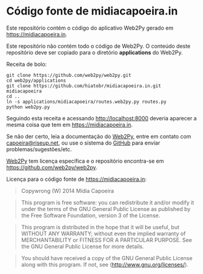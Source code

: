 Código fonte de midiacapoeira.in
===

Este repositório contém o código do aplicativo Web2Py gerado em
<https://midiacapoeira.in>.

Este repositório não contém todo o código de Web2Py. O conteúdo deste
repositório deve ser copiado para o diretório **applications** do Web2Py.

Receita de bolo:

```
git clone https://github.com/web2py/web2py.git
cd web2py/applications
git clone https://github.com/hiatobr/midiacapoeira.in.git midiacapoeira
cd ..
ln -s applications/midiacapoeira/routes.web2py.py routes.py
python web2py.py
```

Seguindo esta receita e acessando <http://localhost:8000> deveria
aparecer a mesma coisa que tem em <https://midiacapoeira.in>.

Se não der certo, leia a documentação do [Web2Py](http://web2py.com),
entre em contato com capoeira@riseup.net, ou use o sistema do [GitHub](https://github.com)
para enviar problemas/sugestões/etc.

[Web2Py](http://web2py.com) tem licença específica e o repositório
encontra-se em <https://github.com/web2py/web2py>.

Licença para o código fonte de <https://midiacapoeira.in>:

> Copywrong (W) 2014 Mídia Capoeira

> This program is free software: you can redistribute it and/or modify
> it under the terms of the GNU General Public License as published by
> the Free Software Foundation, version 3 of the License.

> This program is distributed in the hope that it will be useful,
> but WITHOUT ANY WARRANTY; without even the implied warranty of
> MERCHANTABILITY or FITNESS FOR A PARTICULAR PURPOSE. See the
> GNU General Public License for more details.

> You should have received a copy of the GNU General Public License
> along with this program. If not, see (http://www.gnu.org/licenses/).

